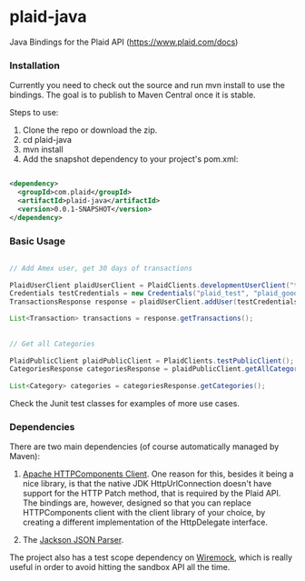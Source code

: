 plaid-java
==========

Java Bindings for the Plaid API (https://www.plaid.com/docs)

### Installation

Currently you need to check out the source and run mvn install to use the bindings. The goal is to publish to Maven Central once it is stable.

Steps to use:

1. Clone the repo or download the zip.
2. cd plaid-java
3. mvn install
4. Add the snapshot dependency to your project's pom.xml:

```xml

<dependency>
  <groupId>com.plaid</groupId>
  <artifactId>plaid-java</artifactId>
  <version>0.0.1-SNAPSHOT</version>
</dependency>

```

### Basic Usage

```java
        
// Add Amex user, get 30 days of transactions
        
PlaidUserClient plaidUserClient = PlaidClients.developmentUserClient("test_id", "test_secret");
Credentials testCredentials = new Credentials("plaid_test", "plaid_good");
TransactionsResponse response = plaidUserClient.addUser(testCredentials, "amex", "test@test.com", null);

List<Transaction> transactions = response.getTransactions();
        
        
// Get all Categories
        
PlaidPublicClient plaidPublicClient = PlaidClients.testPublicClient();
CategoriesResponse categoriesResponse = plaidPublicClient.getAllCategories();
        
List<Category> categories = categoriesResponse.getCategories();
```

Check the Junit test classes for examples of more use cases.

### Dependencies

There are two main dependencies (of course automatically managed by Maven):

1. [Apache HTTPComponents Client](http://hc.apache.org/httpcomponents-client-ga/index.html). One reason for this, besides it being a nice library, is that the native JDK HttpUrlConnection doesn't have support for the HTTP Patch method, that is required by the Plaid API. The bindings are, however, designed so that you can replace HTTPComponents client with the client library of your choice, by creating a different implementation of the HttpDelegate interface.

2. The [Jackson JSON Parser](http://jackson.codehaus.org/).

The project also has a test scope dependency on [Wiremock](http://wiremock.org), which is really useful in order to avoid hitting the sandbox API all the time.

